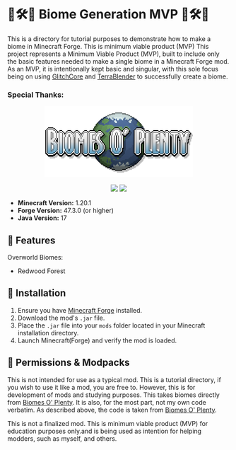 # 🌲🛠🌲️ Biome Generation MVP 🌲🛠🌲️

This is a directory for tutorial purposes to demonstrate how to make a biome in Minecraft Forge. This is minimum viable product (MVP)
This project represents a Minimum Viable Product (MVP), built to include only the basic features needed to make a single biome in a Minecraft Forge mod. As an MVP, it is intentionally kept basic and singular, with this sole focus being on using [GlitchCore](https://github.com/Glitchfiend/GlitchCore/tree/1.20.1) and [TerraBlender](https://github.com/Glitchfiend/TerraBlender) to successfully create a biome.

### Special Thanks: 

<p align="center"><img src="https://github.com/Glitchfiend/.github/blob/main/profile/bop.png"></p>

<p align="center"><img src="https://i.imgur.com/5Qzjnjl.png"> <a href="https://github.com/Glitchfiend/TerraBlender"><img src="https://i.imgur.com/bm33WkP.png"></a></p>


- **Minecraft Version:** 1.20.1
- **Forge Version:** 47.3.0 (or higher)
- **Java Version:** 17


## 🌟 Features

Overworld Biomes:

- Redwood Forest

## 🧰 Installation


1. Ensure you have [Minecraft Forge](https://files.minecraftforge.net/) installed.
2. Download the mod's `.jar` file.
3. Place the `.jar` file into your `mods` folder located in your Minecraft installation directory.
4. Launch Minecraft(Forge) and verify the mod is loaded.



## 📜 Permissions & Modpacks

This is not intended for use as a typical mod. This is a tutorial directory, if you wish to use it like a mod, you are free to.
However, this is for development of mods and studying purposes. This takes biomes directly from [Biomes O' Plenty](https://github.com/Glitchfiend/BiomesOPlenty/tree/1.20.1).
It is also, for the most part, not my own code verbatim. As described above, the code is taken from [Biomes O' Plenty](https://github.com/Glitchfiend/BiomesOPlenty/tree/1.20.1).


This is not a finalized mod. This is minimum viable product (MVP) for education purposes only.and is being used as intention for helping modders, such as myself, and others.
